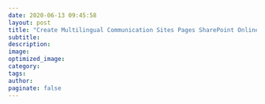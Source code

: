 ```yaml
---
date: 2020-06-13 09:45:58
layout: post
title: "Create Multilingual Communication Sites Pages SharePoint Online"
subtitle:
description:
image:
optimized_image:
category:
tags:
author:
paginate: false
---
```

